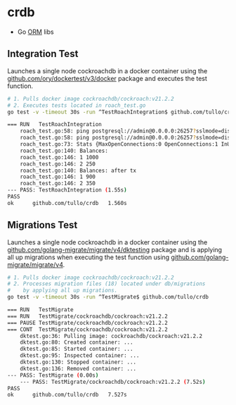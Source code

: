 # crdb

- Go [ORM](company/readme.md) libs

## Integration Test

Launches a single node cockroachdb in a docker container using the [github.com/ory/dockertest/v3/docker](https://github.com/ory/dockertest) package and executes the test function.

```sh
# 1. Pulls docker image cockroachdb/cockroach:v21.2.2
# 2. Executes tests located in roach_test.go
go test -v -timeout 30s -run ^TestRoachIntegration$ github.com/tullo/crdb

=== RUN   TestRoachIntegration
    roach_test.go:58: ping postgresql://admin@0.0.0.0:26257?sslmode=disable
    roach_test.go:58: ping postgresql://admin@0.0.0.0:26257?sslmode=disable
    roach_test.go:73: Stats {MaxOpenConnections:0 OpenConnections:1 InUse:0 Idle:1 WaitCount:0 WaitDuration:0s MaxIdleClosed:0 MaxIdleTimeClosed:0 MaxLifetimeClosed:0}
    roach_test.go:140: Balances: 
    roach_test.go:146: 1 1000
    roach_test.go:146: 2 250
    roach_test.go:140: Balances: after tx
    roach_test.go:146: 1 900
    roach_test.go:146: 2 350
--- PASS: TestRoachIntegration (1.55s)
PASS
ok  	github.com/tullo/crdb	1.560s
```

## Migrations Test

Launches a single node cockroachdb in a docker container using the [github.com/golang-migrate/migrate/v4/dktesting](https://github.com/dhui/dktest) package and is applying all up migrations when executing the test function using [github.com/golang-migrate/migrate/v4](github.com/golang-migrate/migrate).

```sh
# 1. Pulls docker image cockroachdb/cockroach:v21.2.2
# 2. Processes migration files (18) located under db/migrations
#    by applying all up migrations.
go test -v -timeout 30s -run ^TestMigrate$ github.com/tullo/crdb

=== RUN   TestMigrate
=== RUN   TestMigrate/cockroachdb/cockroach:v21.2.2
=== PAUSE TestMigrate/cockroachdb/cockroach:v21.2.2
=== CONT  TestMigrate/cockroachdb/cockroach:v21.2.2
    dktest.go:36: Pulling image: cockroachdb/cockroach:v21.2.2        
    dktest.go:80: Created container: ...
    dktest.go:85: Started container: ...
    dktest.go:95: Inspected container: ...
    dktest.go:130: Stopped container: ...
    dktest.go:136: Removed container: ...
--- PASS: TestMigrate (0.00s)
    --- PASS: TestMigrate/cockroachdb/cockroach:v21.2.2 (7.52s)
PASS
ok  	github.com/tullo/crdb	7.527s
```
